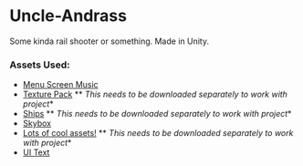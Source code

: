 # Uncle-Andrass
Some kinda rail shooter or something. Made in Unity.


### Assets Used:

- [Menu Screen Music](https://freesound.org/people/levelclearer/sounds/181966/)
- [Texture Pack](https://assetstore.unity.com/packages/2d/textures-materials/24-pbr-materials-for-unity-5-51991) ** *This needs to be downloaded separately to work with project**
- [Ships](https://assetstore.unity.com/packages/3d/vehicles/space/star-sparrow-modular-spaceship-73167) ** *This needs to be downloaded separately to work with project**
- [Skybox](https://assetstore.unity.com/packages/2d/textures-materials/sky/skybox-volume-2-nebula-3392)
- [Lots of cool assets!](https://assetstore.unity.com/packages/3d/environments/sci-fi/julai-models-75013) ** *This needs to be downloaded separately to work with project**
- [UI Text](https://assetstore.unity.com/packages/essentials/beta-projects/textmesh-pro-84126)